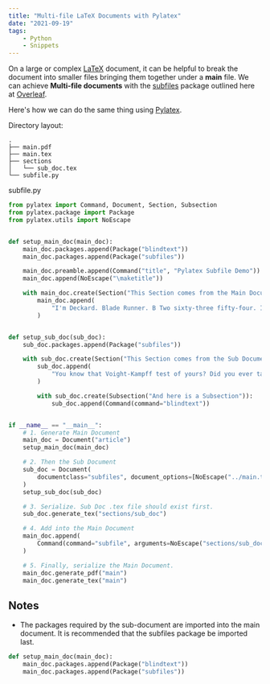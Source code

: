 ```yaml
---
title: "Multi-file LaTeX Documents with Pylatex"
date: "2021-09-19"
tags:
    - Python
    - Snippets
---
```


On a large or complex [LaTeX](https://www.latex-project.org/) document, it can be helpful to break the document into smaller files bringing them together under a **main** file. We can achieve **Multi-file documents** with the [subfiles](https://github.com/gsalzer/subfiles) package outlined here at [Overleaf](https://www.overleaf.com/learn/latex/Multi-file_LaTeX_projects).

Here's how we can do the same thing using [Pylatex](https://jeltef.github.io/PyLaTeX/current/index.html).

Directory layout:

```
.
├── main.pdf
├── main.tex
├── sections
│   └── sub_doc.tex
└── subfile.py
```

<div class="code-filename">subfile.py</div>

```python
from pylatex import Command, Document, Section, Subsection
from pylatex.package import Package
from pylatex.utils import NoEscape


def setup_main_doc(main_doc):
    main_doc.packages.append(Package("blindtext"))
    main_doc.packages.append(Package("subfiles"))

    main_doc.preamble.append(Command("title", "Pylatex Subfile Demo"))
    main_doc.append(NoEscape("\maketitle"))

    with main_doc.create(Section("This Section comes from the Main Document")):
        main_doc.append(
            "I'm Deckard. Blade Runner. B Two sixty-three fifty-four. I'm filed and monitored."
        )


def setup_sub_doc(sub_doc):
    sub_doc.packages.append(Package("subfiles"))

    with sub_doc.create(Section("This Section comes from the Sub Document")):
        sub_doc.append(
            "You know that Voight-Kampff test of yours? Did you ever take that test yourself?"
        )

        with sub_doc.create(Subsection("And here is a Subsection")):
            sub_doc.append(Command(command="blindtext"))


if __name__ == "__main__":
    # 1. Generate Main Document
    main_doc = Document("article")
    setup_main_doc(main_doc)

    # 2. Then the Sub Document
    sub_doc = Document(
        documentclass="subfiles", document_options=[NoEscape("../main.tex")]
    )
    setup_sub_doc(sub_doc)

    # 3. Serialize. Sub Doc .tex file should exist first.
    sub_doc.generate_tex("sections/sub_doc")

    # 4. Add into the Main Document
    main_doc.append(
        Command(command="subfile", arguments=NoEscape("sections/sub_doc.tex"))
    )

    # 5. Finally, serialize the Main Document.
    main_doc.generate_pdf("main")
    main_doc.generate_tex("main")

```

## Notes

* The packages required by the sub-document are imported into the main document. It is recommended that the subfiles package be imported last.

```python
def setup_main_doc(main_doc):
    main_doc.packages.append(Package("blindtext"))
    main_doc.packages.append(Package("subfiles"))
```